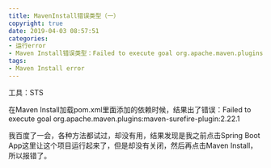 ```yaml
---
title: MavenInstall错误类型（一）
copyright: true
date: 2019-04-03 08:57:51
categories:
- 运行error
- Maven Install错误类型：Failed to execute goal org.apache.maven.plugins:maven-surefire-plugin:2.22.1
tags:
- Maven Install error
---
```


工具：STS

在Maven Install加载pom.xml里面添加的依赖时候，结果出了错误：Failed to execute goal org.apache.maven.plugins:maven-surefire-plugin:2.22.1

<!--more-->

我百度了一会，各种方法都试过，却没有用，结果发现是我之前点击Spring Boot App这里让这个项目运行起来了，但是却没有关闭，然后再点击Maven Install，所以报错了。